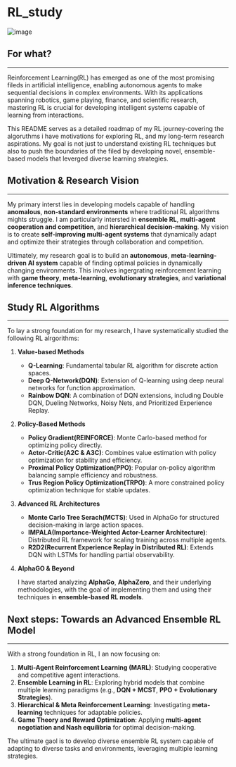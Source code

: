 # RL_study
![image](https://github.com/user-attachments/assets/1908f89e-5719-4022-bd7d-339cbc1766e7)


## **For what?**
---

Reinforcement Learning(RL) has emerged as one of the most promising fileds in artificial intelligence, enabling autonomous agents to make sequential decisions in complex environments. With its applications spanning robotics, game playing, finance, and scientific research, mastering RL is crucial for developing intelligent systems capable of learning from interactions.

This README serves as a detailed roadmap of my RL journey-covering the algoruthms i have motivations for exploring RL, and my long-term research aspirations. My goal is not just to understand existing RL techniques but also to push the boundaries of the filed by developing novel, ensemble-based models that leverged diverse learning strategies.

## **Motivation & Research Vision**
---

My primary interst lies in developing models capable of handling **anomalous**, 
**non-standard environments** where traditional RL algorithms mights struggle. I am particularly intersted in **ensemble RL**, **multi-agent cooperation and competition**, and 
**hierarchical decision-making**. My vision is to create **self-improving multi-agent systems**
that dynamically adapt and optimize their strategies through collaboration and competition.

Ultimately, my research goal is to build an **autonomous**, **meta-learning-driven AI system**
capable of finding optimal policies in dynamically changing environments. This involves ingergrating reinforcement learning with **game theory**, **meta-learning**, 
**evolutionary strategies**, and **variational inference techniques**.

## **Study RL Algorithms**
---

To lay a strong foundation for my research, I have systematically studied the following RL alrgorithms:

  1. **Value-based Methods**
     * **Q-Learning**: Fundamental tabular RL algorithm for discrete action spaces.
     * **Deep Q-Network(DQN)**: Extension of Q-learning using deep neural networks for function approximation.
     * **Rainbow DQN**: A combination of DQN extensions, including Double DQN, Dueling Networks, Noisy Nets, and Prioritized Experience Replay.

  2. **Policy-Based Methods**
     * **Policy Gradient(REINFORCE)**: Monte Carlo-based method for optimizing policy directly.
     * **Actor-Critic(A2C & A3C)**: Combines value estimation with policy optimization for stability and efficiency.
     * **Proximal Policy Optimization(PPO)**: Popular on-policy algorithm balancing sample efficiency and robustness.
     * **Trus Region Policy Optimization(TRPO)**: A more constrained policy optimization technique for stable updates.

  3. **Advanced RL Architectures**

     * **Monte Carlo Tree Serach(MCTS)**: Used in AlphaGo for structured decision-making in large action spaces.
     * **IMPALA(Importance-Weighted Actor-Learner Architecture)**: Distributed RL framework for scaling training across multiple agents.
     * **R2D2(Recurrent Experience Replay in Distributed RL)**: Extends DQN with LSTMs for handling partial observability.

  4. **AlphaGO & Beyond**

     I have started analyzing **AlphaGo**, **AlphaZero**, and their underlying methodologies, with the goal of implementing them and using their techniques in **ensemble-based RL models**.

## **Next steps: Towards an Advanced Ensemble RL Model**
---

With a strong foundation in RL, I an now focusing on:

1. **Multi-Agent Reinforcement Learning (MARL)**: Studying cooperative and competitive agent interactions.
2. **Ensemble Learning in RL**: Exploring hybrid models that combine multiple learning paradigms (e.g., **DQN + MCST**, **PPO + Evolutionary Strategies**).
3. **Hierarchical & Meta Reinforcement Learning**: Investigating **meta-learning** techniques for adaptable policies.
4. **Game Theory and Reward Optimization**: Applying **multi-agent negotiation and Nash equilibria** for optimal decision-making.

The ultimate gaol is to develop diverse ensemble RL system capable of adapting to diverse tasks and environments, leveraging multiple learning strategies.
